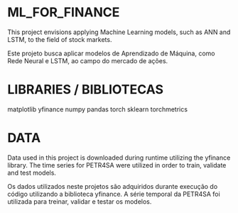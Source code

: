 # ML_FOR_FINANCE
This project envisions applying Machine Learning models, such as ANN and LSTM, to the field of stock markets.

Este projeto busca aplicar modelos de Aprendizado de Máquina, como Rede Neural e LSTM, ao campo do mercado de ações.

# LIBRARIES / BIBLIOTECAS
matplotlib
yfinance
numpy
pandas
torch
sklearn
torchmetrics

# DATA
Data used in this project is downloaded during runtime utilizing the yfinance library.
The time series for PETR4SA were utilized in order to train, validate and test models.

Os dados utilizados neste projetos são adquiridos durante execução do código utilizando a biblioteca yfinance.
A série temporal da PETR4SA foi utilizada para treinar, validar e testar os modelos.